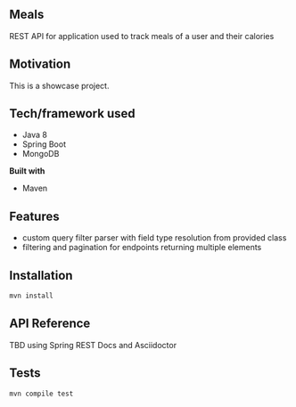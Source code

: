 ## Meals
REST API for application used to track meals of a user and their calories

## Motivation
This is a showcase project.

## Tech/framework used
* Java 8
* Spring Boot
* MongoDB

<b>Built with</b>
- Maven

## Features
* custom query filter parser with field type resolution from provided class
* filtering and pagination for endpoints returning multiple elements

## Installation
```sh
mvn install
```

## API Reference

TBD using Spring REST Docs and Asciidoctor

## Tests
```sh
mvn compile test
```
